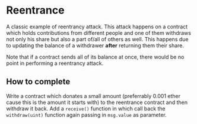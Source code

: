 # Reentrance

A classic example of reentrancy attack. This attack happens on a contract which holds contributions from different people and one of them withdraws not only his share but also a part of/all of others as well.
This happens due to updating the balance of a withdrawer **after** returning them their share.

Note that if a contract sends all of its balance at once, there would be no point in performing a reentrancy attack.

## How to complete

Write a contract which donates a small amount (preferrably 0.001 ether cause this is the amount it starts with) to the reentrance contract and then withdraw it back. Add a `receive()` function in which call back the `withdraw(uint)` function again passing in `msg.value` as parameter.
